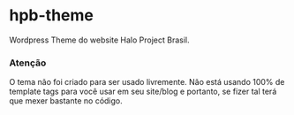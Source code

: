 hpb-theme
=========

Wordpress Theme do website Halo Project Brasil.


### Atenção
O tema não foi criado para ser usado livremente. Não está usando 100% de template tags para você usar em seu site/blog e portanto, se fizer tal terá que mexer bastante no código.
